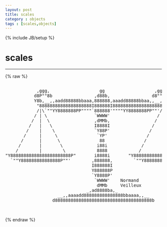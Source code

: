 ```yaml
---
layout: post
title: scales
category : objects
tags : [scales,objects]
---
```

{% include JB/setup %}
# scales
---
{% raw %}
<pre>

            ,ggg,                   gg                   ,ggg,
           d8P&quot;&quot;8b                ,d88b,                d8&quot;&quot;Y8b
           Y8b,__,,aadd88888bbaaa,888888,aaadd88888bbaa,,__,d8P
            &quot;88888888888888888888I888888I88888888888888888888&quot;
            /|\`&quot;&quot;YY8888888PP&quot;&quot;&quot;&quot;`888888&#039;&quot;&quot;&quot;&quot;YY8888888PP&quot;&quot;&#039;/|\
           / | \                  `WWWW&#039;                  / | \
          /  |  \                 ,dMMb,                 /  |  \
         /   |   \                I8888I                /   |   \
        /    |    \               `Y88P&#039;               /    |    \
       /     |     \               `YP&#039;               /     |     \
      /      |      \               88               /      |      \
     /       |       \             i88i             /       |       \
    /        |        \            8888            /        |        \
&quot;Y88888888888888888888888P&quot;       i8888i       &quot;Y88888888888888888888888P&quot;
  `&quot;&quot;Y888888888888888P&quot;&quot;&#039;        ,888888,        `&quot;&quot;Y888888888888888P&quot;&quot;&#039;
                                 I888888I
                                 Y888888P
                                 `Y8888P&#039;
                                  `WWWW&#039;    Normand
                                   dMMb     Veilleux
                               _,ad8888ba,_
                    __,,aaaadd888888888888888bbaaaa,,__
                  d8888888888888888888888888888888888888b

 </pre>
{% endraw %}
